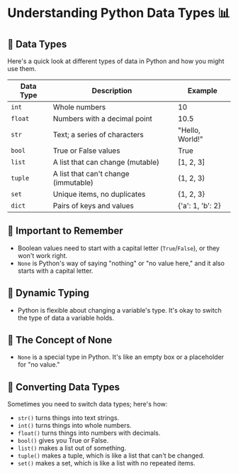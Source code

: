 # Understanding Python Data Types 📊

## 📝 Data Types

Here's a quick look at different types of data in Python and how you might use them.

| Data Type | Description                          | Example          |
| --------- | ------------------------------------ | ---------------- |
| `int`     | Whole numbers                        | 10               |
| `float`   | Numbers with a decimal point         | 10.5             |
| `str`     | Text; a series of characters         | "Hello, World!"  |
| `bool`    | True or False values                 | True             |
| `list`    | A list that can change (mutable)     | [1, 2, 3]        |
| `tuple`   | A list that can't change (immutable) | (1, 2, 3)        |
| `set`     | Unique items, no duplicates          | {1, 2, 3}        |
| `dict`    | Pairs of keys and values             | {'a': 1, 'b': 2} |

## 🚨 Important to Remember

- Boolean values need to start with a capital letter (`True`/`False`), or they won't work right.
- `None` is Python's way of saying "nothing" or "no value here," and it also starts with a capital letter.

## 🔀 Dynamic Typing

- Python is flexible about changing a variable's type. It's okay to switch the type of data a variable holds.

## 💭 The Concept of None

- `None` is a special type in Python. It's like an empty box or a placeholder for "no value."

## 🔄 Converting Data Types

Sometimes you need to switch data types; here's how:

- `str()` turns things into text strings.
- `int()` turns things into whole numbers.
- `float()` turns things into numbers with decimals.
- `bool()` gives you True or False.
- `list()` makes a list out of something.
- `tuple()` makes a tuple, which is like a list that can't be changed.
- `set()` makes a set, which is like a list with no repeated items.
